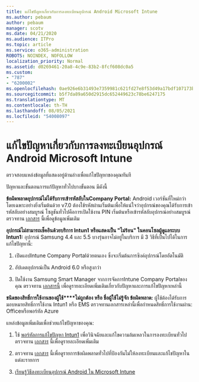 ```yaml
---
title: แก้ไขปัญหาเกี่ยวกับการลงทะเบียนอุปกรณ์ Android Microsoft Intune
ms.author: pebaum
author: pebaum
manager: scotv
ms.date: 04/21/2020
ms.audience: ITPro
ms.topic: article
ms.service: o365-administration
ROBOTS: NOINDEX, NOFOLLOW
localization_priority: Normal
ms.assetid: d0269461-20a8-4c9e-83b2-8fcf608dc0a5
ms.custom:
- "787"
- "6200002"
ms.openlocfilehash: 0ae926e6b31493e7359981c621fd27e8f53d49a17bdf107173b087fe6cc688fa
ms.sourcegitcommit: b5f7da89a650d2915dc652449623c78be6247175
ms.translationtype: MT
ms.contentlocale: th-TH
ms.lasthandoff: 08/05/2021
ms.locfileid: "54008097"
---
```

# <a name="troubleshoot-issues-with-enrolling-android-devices-in-microsoft-intune"></a>แก้ไขปัญหาเกี่ยวกับการลงทะเบียนอุปกรณ์ Android Microsoft Intune

ตรวจสอบแหล่งข้อมูลที่แสดงอยู่ด้านล่างเพื่อแก้ไขปัญหาของคุณทันที
  
ปัญหาและขั้นตอนการแก้ปัญหาทั่วไปบางขั้นตอน มีดังนี้
  
 **ข้อผิดพลาดอุปกรณ์ไม่ได้รับการเข้ารหัสลับในCompany Portal:** Android เวอร์ชันที่ใหม่กว่า โดยเฉพาะอย่างยิ่งเริ่มต้นด้วย v7.0 ต้องใช้รหัสผ่านเริ่มต้นเพื่อให้แน่ใจว่าอุปกรณ์ของคุณได้รับการเข้ารหัสลับอย่างสมบูรณ์ โซลูชันทั่วไปคือการเปิดใช้งาน PIN เริ่มต้นหรือเข้ารหัสลับอุปกรณ์อย่างสมบูรณ์ ตรวจทาน [เอกสาร](https://docs.microsoft.com/intune-user-help/your-device-appears-encrypted-but-cp-says-otherwise-android) นี้เพื่อดูข้อมูลเพิ่มเติม
  
 **อุปกรณ์ไม่สามารถเช็คอินด้วยบริการ Intun1 หรือแสดงเป็น "ไม่ร้อน" ในคอนโซลผู้ดูแลระบบ Intun1:** อุปกรณ์ Samsung 4.4 และ 5.5 บางรุ่นอาจไม่อยู่ในบริการ มี 3 วิธีที่เป็นไปได้ในการแก้ไขปัญหานี้:
  
1. เปิดแอปIntune Company Portalด้วยตนเอง ซึ่งจะเริ่มต้นการซิงค์อุปกรณ์โดยอัตโนมัติ

2. อัปเดตอุปกรณ์เป็น Android 6.0 หรือสูงกว่า

3. ปิดใช้งาน Samsung Smart Manager จากการจัดการIntune Company Portalของคุณ ตรวจทาน [เอกสารนี้](https://docs.microsoft.com/troubleshoot/mem/intune/troubleshoot-device-enrollment-in-intune#devices-fail-to-check-in-with-the-intune-service-and-display-as-unhealthy-in-the-intune-admin-console) เพื่อดูรายละเอียดเพิ่มเติมเกี่ยวกับปัญหาและการแก้ไขปัญหาเหล่านี้

 **ชนิดของสิทธิ์การใช้งานของผู้ใช้****ไม่ถูกต้อง หรือ ชื่อผู้ใช้ไม่รู้จัก ข้อผิดพลาด:** ผู้ใช้ต้องได้รับการมอบหมายสิทธิ์การใช้งาน Intun1 หรือ EMS ตรวจทานเอกสารเหล่านี้เพื่อกําหนดสิทธิ์การใช้งานผ่าน: Officeหรือพอร์ทัล Azure
  
แหล่งข้อมูลเพิ่มเติมเพื่อช่วยแก้ไขปัญหาของคุณ:
  
1. ใช้ [พอร์ทัลการแก้ไขปัญหา Intun1](https://devicemanagement.microsoft.com/#blade/Microsoft_Intune_DeviceSettings/TroubleshootBlade) เพื่อวินิจฉัยและแก้ไขความล้มเหลวในการลงทะเบียนทั่วไป ตรวจทาน [เอกสาร](https://docs.microsoft.com/intune/help-desk-operators) นี้เพื่อดูรายละเอียดเพิ่มเติม

2. ตรวจทาน [เอกสาร](https://docs.microsoft.com/troubleshoot/mem/intune/troubleshoot-device-enrollment-in-intune) นี้เพื่อดูรายการข้อผิดพลาดทั่วไปที่ป้องกันไม่ให้ลงทะเบียนและแก้ไขปัญหาในแต่ละรายการ

3. [เรียนรู้วิธีลงทะเบียนอุปกรณ์ Android ใน Microsoft Intune](https://docs.microsoft.com/intune/android-enroll)
